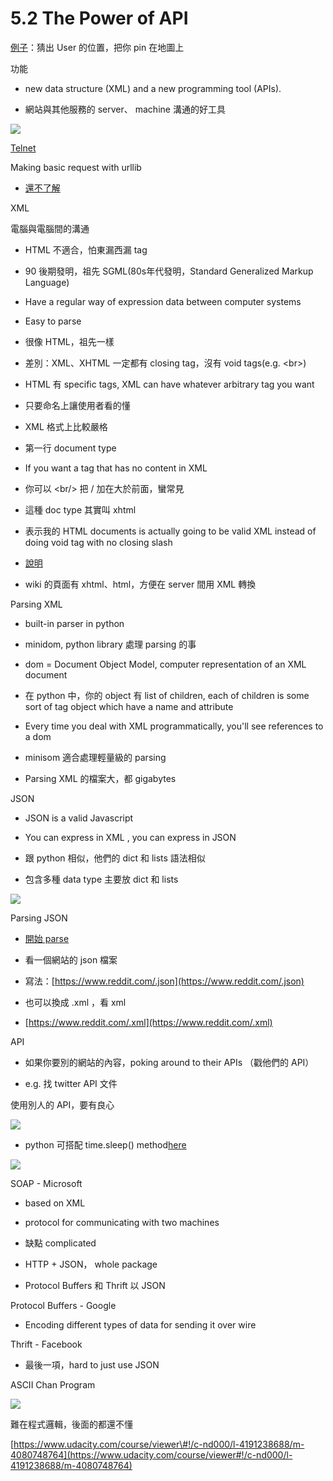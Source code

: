   


# 5.2 The Power of API

[例子](http://ascii-chan-ipnd-complete.appspot.com/)：猜出 User 的位置，把你 pin 在地圖上

  


功能

* new data structure \(XML\) and a new programming tool \(APIs\).

* 網站與其他服務的 server、 machine 溝通的好工具

![](https://lh6.googleusercontent.com/VXMBpX8ITVNGve6PQW2xu03AfwhesZ-rLdWiPAgG3fElTujg4B_ipBAw0cWjIKvxh80paNB_72lykbR3MbTb5cOyzUQh5B0M60wnljCC1ZCzDb3WcN0XuphqARtN6UWJ6HmnIqKi)

  


[Telnet](https://zh.wikipedia.org/wiki/Telnet)

  


Making basic request with urllib

* [還不了解](https://www.udacity.com/course/viewer#!/c-nd000/l-4191238688/m-48258977)

  


XML

電腦與電腦間的溝通

* HTML 不適合，怕東漏西漏 tag

  


* 90 後期發明，祖先 SGML\(80s年代發明，Standard Generalized Markup Language\)

* Have a regular way of expression data between computer systems

* Easy to parse

* 很像 HTML，祖先一樣

* 差別：XML、XHTML 一定都有 closing tag，沒有 void tags\(e.g. &lt;br&gt;\)

* HTML 有 specific tags, XML can have whatever arbitrary tag you want

* 只要命名上讓使用者看的懂

* XML 格式上比較嚴格

* 第一行 document type

* If you want a tag that has no content in XML

* 你可以 &lt;br/&gt; 把 / 加在大於前面，蠻常見

* 這種 doc type 其實叫 xhtml

* 表示我的 HTML documents is actually going to be valid XML instead of doing void tag with no closing slash

* [說明](https://www.udacity.com/course/viewer#!/c-nd000/l-4191238688/e-48381415/m-48737027)

* wiki 的頁面有 xhtml、html，方便在 server 間用 XML 轉換

  


Parsing XML

* built-in parser in python

* minidom, python library 處理 parsing 的事

* dom = Document Object Model, computer representation of an XML document

* 在 python 中，你的 object 有 list of children, each of children is some sort of tag object which have a name and attribute

* Every time you deal with XML programmatically, you'll see references to a dom

* minisom 適合處理輕量級的 parsing

* Parsing XML 的檔案大，都 gigabytes

  


JSON

* JSON is a valid Javascript

* You can express in XML , you can express in JSON

* 跟 python 相似，他們的 dict 和 lists 語法相似

* 包含多種 data type 主要放 dict 和 lists

  


![](https://lh3.googleusercontent.com/Kf2YOdfYuAYe8A4l5dzd3BSYlMPpYSAopfAvBZrC02SDfzriWbQY4cGeYVRv_rLs5VQOs-iEDoqOlFUCPPRVCHOPSzefKsDuXdfWIdgSQ7HZ-GBLmiAhkG85cRRs6cTppAqWLW1W)

  


Parsing JSON

* [開始 parse](https://www.udacity.com/course/viewer#!/c-nd000/l-4191238688/m-48717271)

* 看一個網站的 json 檔案

* 寫法：[https://www.reddit.com/.json](https://www.reddit.com/.json)

* 也可以換成 .xml ，看 xml

* [https://www.reddit.com/.xml](https://www.reddit.com/.xml)

  


API

* 如果你要別的網站的內容，poking around to their APIs （戳他們的 API）

* e.g. 找 twitter API 文件

使用別人的 API，要有良心

![](https://lh5.googleusercontent.com/C2soiohuvoO3uqyasOEq1hujwiz-pmZ2rp-gcJioKQw7qDkOgZW9UsekxuAqPgiAYn9AkPvBz4sUX2a-TLPmB-2Rh6McRhOe6_yrsdpd3MOhEyt1chVri3eo_yvcB4Tj4mcuz-U5)

* python 可搭配 time.sleep\(\) method[here](http://docs.python.org/library/time.html#time.sleep)

  


  


[![](https://lh3.googleusercontent.com/bjXa3vL9wPU-cYHJN0FtY-ep4FUwpf9_SNG0DmSNW89L7Mqu_fT9fc1CS_9R0v0d9DX_AOucIdk0vDlo7-0EEFh3s2GY1jANxbeFS2ArzvtwuHSiUJkVM4q6gzfl-R0CQ7ClwIUf)](http://docs.python.org/library/time.html#time.sleep)

SOAP - Microsoft

* based on XML

* protocol for communicating with two machines

* 缺點 complicated

* HTTP + JSON， whole package

* Protocol Buffers 和 Thrift 以 JSON

Protocol Buffers - Google

* Encoding different types of data for sending it over wire

Thrift - Facebook

* 最後一項，hard to just use JSON

  


ASCII Chan Program

![](https://lh4.googleusercontent.com/mMhkDMbWzaIQrCKWTXAmjiR7CR9-aQzkLhDYovTEBirx-Cnfem-xyIw5WWPhFxvUqFBigI9rjgtPHenJr4bW-0KVaCH-s1zuqf0cz3Np1xWEe_cK1MyhiaQVOf9Pf6i9wJdZrGUr)

難在程式邏輯，後面的都還不懂

[https://www.udacity.com/course/viewer\#!/c-nd000/l-4191238688/m-4080748764](https://www.udacity.com/course/viewer#!/c-nd000/l-4191238688/m-4080748764)

